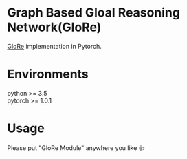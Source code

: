 # Graph Based Gloal Reasoning Network(GloRe)

[GloRe](https://arxiv.org/abs/1811.12814) implementation in Pytorch.  

# Environments

python >= 3.5  
pytorch >= 1.0.1  

# Usage

Please put "GloRe Module" anywhere you like :+1:  

